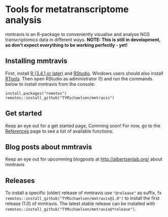 Tools for metatranscriptome analysis
====================================

mmtravis is an R-package to conveniently visualise and analyse NGS
transcriptomics data in different ways. **NOTE: This is still in
development, so don't expect everything to be working perfectly - yet!**

Installing mmtravis
-------------------

First, install [R (3.4.1 or later)](https://mirrors.dotsrc.org/cran/)
and
[RStudio](https://www.rstudio.com/products/rstudio/download/#download).
Windows users should also install
[RTools](https://mirrors.dotsrc.org/cran/bin/windows/Rtools/). Then open
RStudio as administrator (!) and run the commands below to install
mmtravis from the console:

    install.packages("remotes")
    remotes::install_github("TYMichaelsen/mmtravis")

Get started
-----------

Keep an eye out for a get started page, Comming soon! For now, go to the
[References](https://tymichaelsen.github.io/mmtravis/) page to see a
list of available functions.

Blog posts about mmtravis
-------------------------

Keep an eye out for upcomming blogposts at <http://albertsenlab.org/>
about mmtravis

Releases
--------

To install a specific (older) release of mmtravis use `"@release"` as
suffix, fx `remotes::install_github("TYMichaelsen/mmtravis@1.0")` to
install the first release (1.0) of mmtravis. The latest stable release
can be installed with
`remotes::install_github("TYMichaelsen/mmtravis@*release")`.

